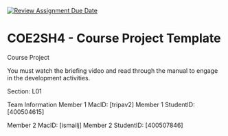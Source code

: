 [![Review Assignment Due Date](https://classroom.github.com/assets/deadline-readme-button-22041afd0340ce965d47ae6ef1cefeee28c7c493a6346c4f15d667ab976d596c.svg)](https://classroom.github.com/a/mLqiHWLE)
# COE2SH4 - Course Project Template
Course Project

You must watch the briefing video and read through the manual to engage in the development activities.


Section: L01

Team Information
Member 1 MacID: [tripav2]
Member 1 StudentID: [400504615]

Member 2 MacID: [ismailj]
Member 2 StudentID: [400507846]
